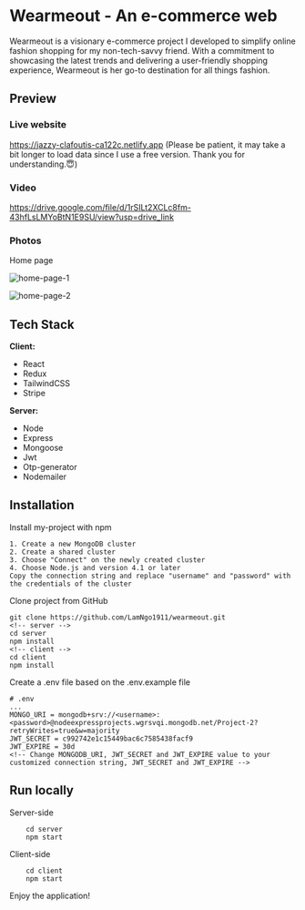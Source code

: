 
# Wearmeout - An e-commerce web

Wearmeout is a visionary e-commerce project I developed to simplify online fashion shopping for my non-tech-savvy friend. With a commitment to showcasing the latest trends and delivering a user-friendly shopping experience, Wearmeout is her go-to destination for all things fashion.






## Preview

### Live website
https://jazzy-clafoutis-ca122c.netlify.app 
(Please be patient, it may take a bit longer to load data since I use a free version. Thank you for understanding.😇)

### Video
https://drive.google.com/file/d/1rSILt2XCLc8fm-43hfLsLMYoBtN1E9SU/view?usp=drive_link

### Photos

Home page

![home-page-1](https://github.com/LamNgo1911/wearmeout/assets/121915847/ddfe96bd-88ab-4b73-919a-2ef6f2d460cf)


![home-page-2](https://github.com/LamNgo1911/wearmeout/assets/121915847/962f9487-5671-4ca1-953f-d3eb976fdf2a)









## Tech Stack

**Client:** 
- React
- Redux 
- TailwindCSS
- Stripe

**Server:** 
- Node
- Express
- Mongoose
- Jwt
- Otp-generator
- Nodemailer


## Installation

Install my-project with npm


```
1. Create a new MongoDB cluster
2. Create a shared cluster
3. Choose "Connect" on the newly created cluster
4. Choose Node.js and version 4.1 or later
Copy the connection string and replace "username" and "password" with the credentials of the cluster
```

Clone project from GitHub

```
git clone https://github.com/LamNgo1911/wearmeout.git
<!-- server -->
cd server
npm install
<!-- client -->
cd client
npm install
```

Create a .env file based on the .env.example file

```
# .env
...
MONGO_URI = mongodb+srv://<username>:<password>@nodeexpressprojects.wgrsvqi.mongodb.net/Project-2?retryWrites=true&w=majority
JWT_SECRET = c992742e1c15449bac6c7585438facf9
JWT_EXPIRE = 30d
<!-- Change MONGODB_URI, JWT_SECRET and JWT_EXPIRE value to your customized connection string, JWT_SECRET and JWT_EXPIRE -->
```


## Run locally

Server-side

```
    cd server
    npm start
```
Client-side

```
    cd client
    npm start
```

Enjoy the application!
